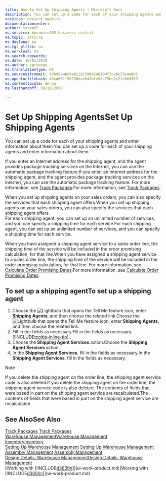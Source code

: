 ```yaml
---
title: How to Set Up Shipping Agents | Microsoft Docs
description: You can set up a code for each of your shipping agents and enter information about them.
services: project-madeira
documentationcenter: 
author: SorenGP
ms.service: dynamics365-business-central
ms.topic: article
ms.devlang: na
ms.tgt_pltfrm: na
ms.workload: na
ms.search.keywords: 
ms.date: 10/01/2018
ms.author: sgroespe
ms.translationtype: HT
ms.sourcegitcommit: 9dbd92409ba02281f008246194f3ce0c53e4e001
ms.openlocfilehash: 49ed631f56730bce647dfe9fc75be2c2fc6b9359
ms.contentlocale: en-au
ms.lasthandoff: 09/28/2018

---
```

# <a name="set-up-shipping-agents"></a><span data-ttu-id="a5142-103">Set Up Shipping Agents</span><span class="sxs-lookup"><span data-stu-id="a5142-103">Set Up Shipping Agents</span></span>
<span data-ttu-id="a5142-104">You can set up a code for each of your shipping agents and enter information about them.</span><span class="sxs-lookup"><span data-stu-id="a5142-104">You can set up a code for each of your shipping agents and enter information about them.</span></span>  

<span data-ttu-id="a5142-105">If you enter an Internet address for the shipping agent, and the agent provides package tracking services on the Internet, you can use the automatic package tracking feature.</span><span class="sxs-lookup"><span data-stu-id="a5142-105">If you enter an Internet address for the shipping agent, and the agent provides package tracking services on the Internet, you can use the automatic package tracking feature.</span></span> <span data-ttu-id="a5142-106">For more information, see [Track Packages](sales-how-track-packages.md).</span><span class="sxs-lookup"><span data-stu-id="a5142-106">For more information, see [Track Packages](sales-how-track-packages.md).</span></span>

<span data-ttu-id="a5142-107">When you set up shipping agents on your sales orders, you can also specify the services that each shipping agent offers.</span><span class="sxs-lookup"><span data-stu-id="a5142-107">When you set up shipping agents on your sales orders, you can also specify the services that each shipping agent offers.</span></span>  
<span data-ttu-id="a5142-108">For each shipping agent, you can set up an unlimited number of services, and you can specify a shipping time for each service.</span><span class="sxs-lookup"><span data-stu-id="a5142-108">For each shipping agent, you can set up an unlimited number of services, and you can specify a shipping time for each service.</span></span>  

<span data-ttu-id="a5142-109">When you have assigned a shipping agent service to a sales order line, the shipping time of the service will be included in the order promising calculation, for that line.</span><span class="sxs-lookup"><span data-stu-id="a5142-109">When you have assigned a shipping agent service to a sales order line, the shipping time of the service will be included in the order promising calculation, for that line.</span></span> <span data-ttu-id="a5142-110">For more information, see [Calculate Order Promising Dates](sales-how-to-calculate-order-promising-dates.md).</span><span class="sxs-lookup"><span data-stu-id="a5142-110">For more information, see [Calculate Order Promising Dates](sales-how-to-calculate-order-promising-dates.md).</span></span>

## <a name="to-set-up-a-shipping-agent"></a><span data-ttu-id="a5142-111">To set up a shipping agent</span><span class="sxs-lookup"><span data-stu-id="a5142-111">To set up a shipping agent</span></span>  
1.  <span data-ttu-id="a5142-112">Choose the ![Lightbulb that opens the Tell Me feature](media/ui-search/search_small.png "Tell me what you want to do") icon, enter **Shipping Agents**, and then choose the related link.</span><span class="sxs-lookup"><span data-stu-id="a5142-112">Choose the ![Lightbulb that opens the Tell Me feature](media/ui-search/search_small.png "Tell me what you want to do") icon, enter **Shipping Agents**, and then choose the related link.</span></span>  
2.  <span data-ttu-id="a5142-113">Fill in the fields as necessary.</span><span class="sxs-lookup"><span data-stu-id="a5142-113">Fill in the fields as necessary.</span></span> [!INCLUDE[tooltip-inline-tip](includes/tooltip-inline-tip_md.md)]<span data-ttu-id="a5142-114">.</span><span class="sxs-lookup"><span data-stu-id="a5142-114">.</span></span>  
3.  <span data-ttu-id="a5142-115">Choose the **Shipping Agent Services** action.</span><span class="sxs-lookup"><span data-stu-id="a5142-115">Choose the **Shipping Agent Services** action.</span></span>
4. <span data-ttu-id="a5142-116">In the **Shipping Agent Services**, fill in the fields as necessary.</span><span class="sxs-lookup"><span data-stu-id="a5142-116">In the **Shipping Agent Services**, fill in the fields as necessary.</span></span>

> [!NOTE]  
>  <span data-ttu-id="a5142-117">If you delete the shipping agent on the order line, the shipping agent service code is also deleted.</span><span class="sxs-lookup"><span data-stu-id="a5142-117">If you delete the shipping agent on the order line, the shipping agent service code is also deleted.</span></span> <span data-ttu-id="a5142-118">The contents of fields that were based in part on the shipping agent service are recalculated.</span><span class="sxs-lookup"><span data-stu-id="a5142-118">The contents of fields that were based in part on the shipping agent service are recalculated.</span></span>  

## <a name="see-also"></a><span data-ttu-id="a5142-119">See Also</span><span class="sxs-lookup"><span data-stu-id="a5142-119">See Also</span></span>
<span data-ttu-id="a5142-120">[Track Packages](sales-how-track-packages.md)  </span><span class="sxs-lookup"><span data-stu-id="a5142-120">[Track Packages](sales-how-track-packages.md)  </span></span>  
[<span data-ttu-id="a5142-121">Warehouse Management</span><span class="sxs-lookup"><span data-stu-id="a5142-121">Warehouse Management</span></span>](warehouse-manage-warehouse.md)  
[<span data-ttu-id="a5142-122">Inventory</span><span class="sxs-lookup"><span data-stu-id="a5142-122">Inventory</span></span>](inventory-manage-inventory.md)  
<span data-ttu-id="a5142-123">[Setting Up Warehouse Management](warehouse-setup-warehouse.md)   </span><span class="sxs-lookup"><span data-stu-id="a5142-123">[Setting Up Warehouse Management](warehouse-setup-warehouse.md)   </span></span>  
<span data-ttu-id="a5142-124">[Assembly Management](assembly-assemble-items.md)  </span><span class="sxs-lookup"><span data-stu-id="a5142-124">[Assembly Management](assembly-assemble-items.md)  </span></span>  
[<span data-ttu-id="a5142-125">Design Details: Warehouse Management</span><span class="sxs-lookup"><span data-stu-id="a5142-125">Design Details: Warehouse Management</span></span>](design-details-warehouse-management.md)  
<span data-ttu-id="a5142-126">[Working with [!INCLUDE[d365fin](includes/d365fin_md.md)]](ui-work-product.md)</span><span class="sxs-lookup"><span data-stu-id="a5142-126">[Working with [!INCLUDE[d365fin](includes/d365fin_md.md)]](ui-work-product.md)</span></span>  

